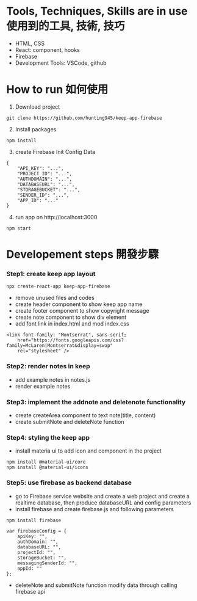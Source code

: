 # Tools, Techniques, Skills are in use 使用到的工具, 技術, 技巧
* HTML, CSS
* React: component, hooks
* Firebase
* Development Tools: VSCode, github

# How to run 如何使用
1. Download project
```
git clone https://github.com/hunting945/keep-app-firebase
```
2. Install packages
```
npm install
```
3. create Firebase Init Config Data
```
{
    "API_KEY": "...",
    "PROJECT_ID": "...",
    "AUTHDOMAIN": "...",
    "DATABASEURL": "...",
    "STORAGEBUCKET": "...",
    "SENDER_ID": "...",
    "APP_ID": "..."
}
```
4. run app on http://localhost:3000
```
npm start
```
# Developement steps 開發步驟
### Step1: create keep app layout
```
npx create-react-app keep-app-firebase
```
* remove unused files and codes
* create header component to show keep app name
* create footer component to show copyright message
* create note component to show div element
* add font link in index.html and mod index.css 
```
<link font-family: "Montserrat", sans-serif;
    href="https://fonts.googleapis.com/css?family=McLaren|Montserrat&display=swap"
    rel="stylesheet" />
```
### Step2: render notes in keep
* add example notes in notes.js
* render example notes

### Step3: implement the addnote and deletenote functionality
* create createArea component to text note(title, content)
* create submitNote and deleteNote function

### Step4: styling the keep app
* install materia ui to add icon and component in the project
```
npm install @material-ui/core
npm install @material-ui/icons
```

### Step5: use firebase as backend database
* go to Firebase service website and create a web project and create a realtime database, then produce databaseURL and config parameters
* install firebase and create firebase.js and following parameters
```
npm install firebase
```
```
var firebaseConfig = {
    apiKey: "",
    authDomain: "",
    databaseURL: "",
    projectId: "",
    storageBucket: "",
    messagingSenderId: "",
    appId: ""
};
```
* deleteNote and submitNote function modify data through calling firebase api